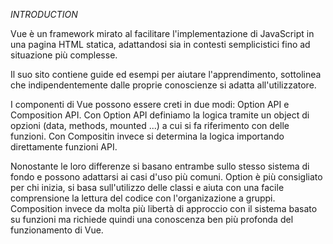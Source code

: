 *INTRODUCTION*

Vue è un framework mirato al facilitare l'implementazione di JavaScript in una pagina HTML statica, adattandosi sia in contesti semplicistici fino ad situazione più complesse.

Il suo sito contiene guide ed esempi per aiutare l'apprendimento, sottolinea che indipendentemente dalle proprie conoscienze si adatta all'utilizzatore.

I componenti di Vue possono essere creti in due modi: Option API e Composition API.
Con Option API definiamo la logica tramite un object di opzioni (data, methods, mounted ...) a cui si fa riferimento con delle funzioni.
Con Compositin invece si determina la logica importando direttamente funzioni API.

Nonostante le loro differenze si basano entrambe sullo stesso sistema di fondo e possono adattarsi ai casi d'uso più comuni. Option è più consigliato per chi inizia, si basa sull'utilizzo delle classi e aiuta con una facile comprensione la lettura del codice con l'organizazione a gruppi. Composition invece da molta più libertà di approccio con il sistema basato su funzioni ma richiede quindi una conoscenza ben più profonda del funzionamento di Vue.